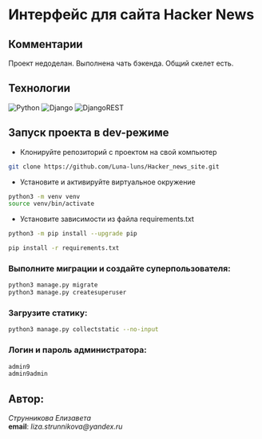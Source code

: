 
# Интерфейс для сайта Hacker News

## Комментарии
Проект недоделан. Выполнена чать бэкенда. Общий скелет есть. 

## Технологии

![Python](https://img.shields.io/badge/python-3670A0?style=for-the-badge&logo=python&logoColor=ffdd54)
![Django](https://img.shields.io/badge/django-%23092E20.svg?style=for-the-badge&logo=django&logoColor=white)
![DjangoREST](https://img.shields.io/badge/DJANGO-REST-ff1709?style=for-the-badge&logo=django&logoColor=white&color=ff1709&labelColor=gray)

## Запуск проекта в dev-режиме

- Клонируйте репозиторий с проектом на свой компьютер
```bash
git clone https://github.com/Luna-luns/Hacker_news_site.git
```

- Установите и активируйте виртуальное окружение

```bash
python3 -m venv venv
source venv/bin/activate
```

- Установите зависимости из файла requirements.txt

```bash
python3 -m pip install --upgrade pip
```
```bash
pip install -r requirements.txt
```

### Выполните миграции и создайте суперпользователя:
```bash
python3 manage.py migrate
python3 manage.py createsuperuser
```

### Загрузите статику:
```bash
python3 manage.py collectstatic --no-input
```

### Логин и пароль администратора:
```bash
admin9
admin9admin
```

## Автор:  
_Струнникова Елизавета_<br>
**email**: _liza.strunnikova@yandex.ru_<br>
